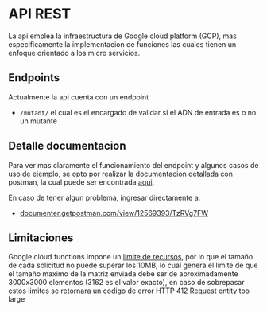 # API REST

La api emplea la infraestructura de Google cloud platform (GCP), mas especificamente la implementacion de funciones las cuales tienen un enfoque orientado a los micro servicios.

## Endpoints

Actualmente la api cuenta con un endpoint

- `/mutant/` el cual es el encargado de validar si el ADN de entrada es o no un mutante

## Detalle documentacion

Para ver mas claramente el funcionamiento del endpoint y algunos casos de uso de ejemplo, se opto por realizar la documentacion detallada con postman, la cual puede ser encontrada [aqui](https://documenter.getpostman.com/view/12569393/TzRVg7FW).

En caso de tener algun problema, ingresar directamente a:

- [documenter.getpostman.com/view/12569393/TzRVg7FW](https://documenter.getpostman.com/view/12569393/TzRVg7FW)

## Limitaciones

Google cloud functions impone un [limite de recursos](https://firebase.google.com/docs/functions/quotas#resource_limits), por lo que el tamaño de cada solicitud no puede superar los 10MB, lo cual genera el limite de que el tamaño maximo de la matriz enviada debe ser de aproximadamente 3000x3000 elementos (3162 es el valor exacto), en caso de sobrepasar estos limites se retornara un codigo de error HTTP 412 Request entity too large